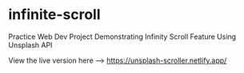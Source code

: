 # infinite-scroll
Practice Web Dev Project Demonstrating Infinity Scroll Feature Using Unsplash API

View the live version here --> https://unsplash-scroller.netlify.app/
